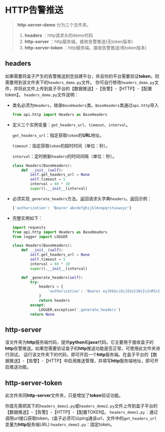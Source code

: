 # HTTP告警推送

> **http-server-demo** 分为三个文件夹。
>
> 1. **headers** ：http请求头的demo代码
> 2. **http-server** ：http服务端，接收告警推送(无token版本)
> 3. **http-server-token** ：http服务端，接收告警推送(有token版本)

## headers

如果需要将盒子产生的告警推送到您自建平台，并且你的平台需要验证**token**，则需要用到该文件夹下的`headers_demo.py`文件。
你可自行修改`headers_demo.py`文件，并将此文件上传到盒子平台的【数据推送】-【告警】-【HTTP】-【配置token】。
`headers_demo.py`文件说明：

- 类名必须为`Headers`，继承`BaseHeaders`类。`BaseHeaders`类通过`api.http`导入

  ```python
  from api.http import Headers as BaseHeaders
  ```

- 定义三个实例变量：`get_headers_url`、`timeout`、`interval`。
 
  ​	`get_headers_url`：指定获取`token`的**URL**地址。

  ​	`timeout`：指定获取`token`的超时时间（单位：秒）。

  ​	`interval`：定时刷新`headers`的时间间隔（单位：秒）。
  
  ```python
  class Headers(BaseHeaders):
      def __init__(self):
          self.get_headers_url = None
          self.timeout = 5  
          interval = 60 * 10
          super().__init__(interval)
  ```
  
- 必须实现`_generate_headers`方法。返回请求头字典`headers`。返回示例：

  
  ```python
  {'authorization': 'Bearer abcdefghijklmnopqrstuvwxyz'}
  ```


- 完整实例如下：

  ```python
  import requests
  from api.http import Headers as BaseHeaders
  from logger import LOGGER
  
  class Headers(BaseHeaders):
      def __init__(self):
          self.get_headers_url = None
          self.timeout = 5
          interval = 60 * 10
          super().__init__(interval)
  
      def _generate_headers(self):
          try:
              headers = {
                  'authorization': 'Bearer eyJhbGciOiJIUzI1NiIsInR5cCI6IkXXX'
              }
              return headers
          except:
              LOGGER.exception('_generate_headers')
          return None
  ```

## http-server

该文件夹为**http**服务端代码，提供**python**和**java**代码。它主要用于接收盒子的**http**告警推送。如果您需要验证盒子的**http**推送功能是否正常，可使用此文件夹进行测试。
运行该文件夹下的代码，即可开启一个**http**服务端。在盒子平台的【数据推送】-【告警】-【HTTP】中启用推送管理，并填写**http**服务端地址，即可开启推送功能。


## http-server-token

此文件夹同**http-server**文件夹，只是增加了**token**验证功能。

你首先需把其下的`headers_demo1.py`或`headers_demo2.py`文件上传到盒子平台的【数据推送】-【告警】-【HTTP】-【配置TOKEN】。
`headers_demo1.py`：通过调用url接口获取token。(盒子必须可以ping通该url，文件中的`get_headers_url`变量为**http**服务端URL)
`headers_demo2.py`：固定token。